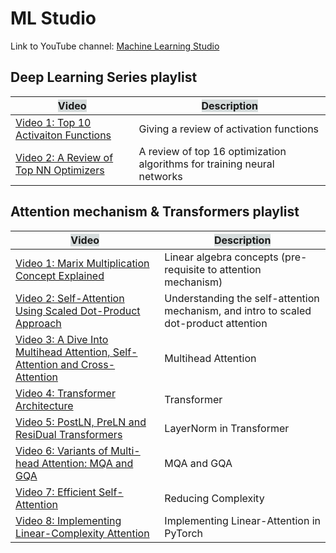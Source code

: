 # ML Studio

Link to YouTube channel: [Machine Learning Studio](https://www.youtube.com/@machinelearningstudio)

## Deep Learning Series playlist

| <span style="background-color:#D5DBDB;"> Video</span> | <span style="background-color:#D5DBDB;">Description</span> |
| --- | --- |
| [Video 1: Top 10 Activaiton Functions](https://www.youtube.com/watch?v=56ZxEmGRt2k&t=27s) | Giving a review of activation functions |
| [Video 2: A Review of Top NN Optimizers](https://youtu.be/7m8f0hP8Fzo) | A review of top 16 optimization algorithms for training neural networks |


## Attention mechanism & Transformers playlist
| <span style="background-color:#D5DBDB;"> Video</span> | <span style="background-color:#D5DBDB;">Description</span> |
| --- | --- |
| [Video 1: Marix Multiplication Concept Explained](https://www.youtube.com/watch?v=VXG6WzS-Xb4) | Linear algebra concepts (pre-requisite to attention mechanism) |
| [Video 2: Self-Attention Using Scaled Dot-Product Approach](https://www.youtube.com/watch?v=1IKrHh2X0F0) | Understanding the self-attention mechanism, and intro to scaled dot-product attention |
| [Video 3: A Dive Into Multihead Attention, Self-Attention and Cross-Attention](https://www.youtube.com/watch?v=mmzRYGCfTzc) | Multihead Attention |
| [Video 4: Transformer Architecture](https://youtu.be/1h7T_-V5GI4) | Transformer |
| [Video 5: PostLN, PreLN and ResiDual Transformers](https://youtu.be/RsuSOylfN2I) | LayerNorm in Transformer |
| [Video 6: Variants of Multi-head Attention: MQA and GQA](https://youtu.be/pVP0bu8QA2w) | MQA and GQA |
| [Video 7: Efficient Self-Attention](https://youtu.be/LgsiwDRnXls) | Reducing Complexity |
| [Video 8: Implementing Linear-Complexity Attention](https://youtu.be/ulmex-d49cM) | Implementing Linear-Attention in PyTorch |

